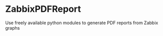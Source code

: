 ZabbixPDFReport
===============

Use freely available python modules to generate PDF reports from Zabbix graphs